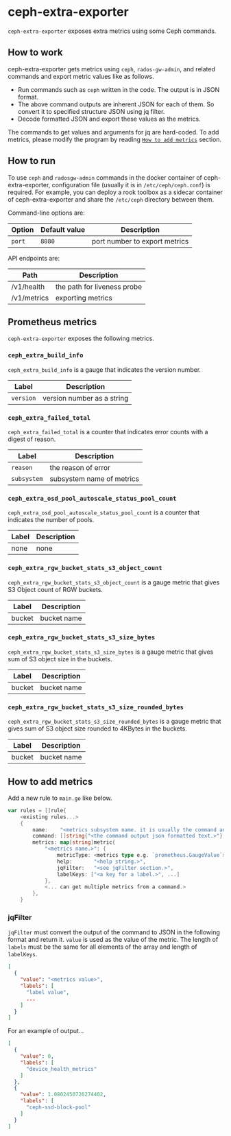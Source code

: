 ceph-extra-exporter
===================

`ceph-extra-exporter` exposes extra metrics using some Ceph commands.

## How to work

ceph-extra-exporter gets metrics using `ceph`, `rados-gw-admin`, and related commands and export metric values like as follows.

- Run commands such as `ceph` written in the code. The output is in JSON format.
- The above command outputs are inherent JSON for each of them. So convert it to specified structure JSON using jq filter.
- Decode formatted JSON and export these values as the metrics.

The commands to get values and arguments for jq are hard-coded. To add metrics, please modify the program by reading [`How to add metrics`](#how-to-add-metrics) section.

## How to run

To use `ceph` and `radosgw-admin` commands in the docker container of ceph-extra-exporter, configuration file (usually it is in `/etc/ceph/ceph.conf`) is required. For example, you can deploy a rook toolbox as a sidecar container of ceph-extra-exporter and share the `/etc/ceph` directory between them.

Command-line options are:

| Option | Default value | Description                   |
| ------ | ------------- | ----------------------------- |
| `port` | `8080`        | port number to export metrics |

API endpoints are:

| Path        | Description                 |
| ----------- | --------------------------- |
| /v1/health  | the path for liveness probe |
| /v1/metrics | exporting metrics           |

## Prometheus metrics

`ceph-extra-exporter` exposes the following metrics.

### `ceph_extra_build_info`

`ceph_extra_build_info` is a gauge that indicates the version number.

| Label     | Description                |
| --------- | -------------------------- |
| `version` | version number as a string |

### `ceph_extra_failed_total`

`ceph_extra_failed_total` is a counter that indicates error counts with a digest of reason.

| Label       | Description               |
| ----------- | ------------------------- |
| `reason`    | the reason of error       |
| `subsystem` | subsystem name of metrics |

### `ceph_extra_osd_pool_autoscale_status_pool_count`

`ceph_extra_osd_pool_autoscale_status_pool_count` is a counter that indicates the number of pools.

| Label | Description |
| ----- | ----------- |
| none  | none        |

### `ceph_extra_rgw_bucket_stats_s3_object_count`

`ceph_extra_rgw_bucket_stats_s3_object_count` is a gauge metric that gives S3 Object count of RGW buckets.

| Label  | Description |
| ------ | ----------- |
| bucket | bucket name |

### `ceph_extra_rgw_bucket_stats_s3_size_bytes`

`ceph_extra_rgw_bucket_stats_s3_size_bytes` is a gauge metric that gives sum of S3 object size in the buckets.

| Label  | Description |
| ------ | ----------- |
| bucket | bucket name |

### `ceph_extra_rgw_bucket_stats_s3_size_rounded_bytes`

`ceph_extra_rgw_bucket_stats_s3_size_rounded_bytes` is a gauge metric that gives sum of S3 object size rounded to 4KBytes in the buckets.

| Label  | Description |
| ------ | ----------- |
| bucket | bucket name |

## How to add metrics

Add a new rule to `main.go` like below.

```go
var rules = []rule{
    <existing rules...>
    {
        name:    "<metrics subsystem name. it is usually the command and options joined by `-`.>",
        command: []string{"<the command output json formatted text.>"},
        metrics: map[string]metric{
            "<metrics name.>": {
                metricType: <metrics type e.g. `prometheus.GaugeValue`>,
                help:       "<help string.>",
                jqFilter:   "<see jqFilter section.>",
                labelKeys: ["<a key for a label.>", ...]
            },
            <... can get multiple metrics from a command.>
        },
    }
```

### jqFilter

`jqFilter` must convert the output of the command to JSON in the following format and return it.
`value` is used as the value of the metric. The length of `labels` must be the same for all elements of the array and length of `labelKeys`.

```json
[
  {
    "value": "<metrics value>",
    "labels": [
      "label value",
      ...
    ]
  }
]
```

For an example of output...

```json
[
  {
    "value": 0,
    "labels": [
      "device_health_metrics"
    ]
  },
  {
    "value": 1.0802450726274402,
    "labels": [
      "ceph-ssd-block-pool"
    ]
  }
]
```
